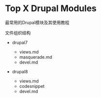# Top X Drupal Modules

最常用的Drupal模块及其使用教程

文件组织结构

- drupal7
	- views.md
	- masquerade.md
	- devel.md

- drupal8
	- views.md
	- codesnippet
	- devel.md